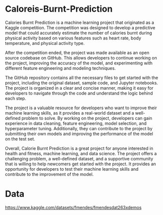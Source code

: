 #  Caloreis-Burnt-Prediction
Calories Burnt Prediction is a machine learning project that originated as a Kaggle competition. The competition was designed to develop a predictive model that could accurately estimate the number of calories burnt during physical activity based on various features such as heart rate, body temperature, and physical activity type.

After the competition ended, the project was made available as an open source codebase on GitHub. This allows developers to continue working on the project, improving the accuracy of the model, and experimenting with different feature engineering and modeling techniques.

The GitHub repository contains all the necessary files to get started with the project, including the original dataset, sample code, and Jupyter notebooks. The project is organized in a clear and concise manner, making it easy for developers to navigate through the code and understand the logic behind each step.

The project is a valuable resource for developers who want to improve their machine learning skills, as it provides a real-world dataset and a well-defined problem to solve. By working on the project, developers can gain experience in data cleaning, feature engineering, model selection, and hyperparameter tuning. Additionally, they can contribute to the project by submitting their own models and improving the performance of the model on the test set.

Overall, Calorie Burnt Prediction is a great project for anyone interested in health and fitness, machine learning, and data science. The project offers a challenging problem, a well-defined dataset, and a supportive community that is willing to help newcomers get started with the project. It provides an opportunity for developers to test their machine learning skills and contribute to the improvement of the model.



# Data
https://www.kaggle.com/datasets/fmendes/fmendesdat263xdemos
